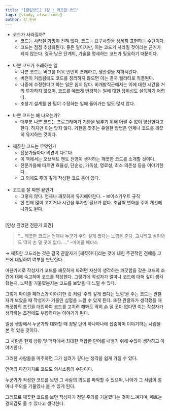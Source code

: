 ```yaml
---
title: "[클린코드] 1장 : 깨끗한 코드"
tags: [study, clean-code]
author: 상 한규
---
```

- 코드가 사라질까?
    - 코드는 사라질 가망이 전혀 없다. 코드는 요구사항을 상세히 표현하는 수단이다.
    - 코드는 점점 추상화된다. 좋은 일이지만, 이는 코드가 사라질 것이라는 근거가 되지 않는다. 결국 낮은 단계의, 기술을 명세하는 코드가 필요하기 때문이다.
<br><br>
- 나쁜 코드가 초래하는 일
    - 나쁜 코드는 버그를 더욱 빈번히 초래하고, 생산성을 저하시킨다.
    - 버전이 거듭됨에도 코드를 정리하지 않으면 이는 결국 퀄리티로 직결된다.
    - 나중에 수정한다고 하는 일은 쉽지 않다. 비개발직군에서는 이에 대한 시간을 거의 투자하지 않으며, 코드를 예쁘게 변경하는 일에 대한 당위성도 설득하기 어렵다.
    - 초창기 설계를 한 팀이 수정하는 일에 들어가는 일도 많지 않다.
<br><br>
- 나쁜 코드는 왜 나오는가?
    - 대부분 나쁜 코드는 프로그래머가 기한을 맞추기 위해 어쩔 수 없이 양산한다고 한다. 하지만 이는 맞지 않다. 기한을 맞추는 유일한 방법은 언제나 코드를 깨끗히 유지하는 것이다.
<br><br>
- 깨끗한 코드는 무엇인가
    - 전문가들마다 의견이 다르다.
    - 이 책에서는 오브젝트 멘토 진영이 생각하는 깨끗한 코드를 소개할 것이다.
    - 전문가들에 따르면 효율성, 단순성, 가독성, 명료성, 최소 의존성 등을 이야기한다.
    - 그 외에도 주의 깊게 작성한 코드 등이 있다.
<br><br>
- 코드를 잘 짜면 끝인가
    - 그렇지 않다. 언제나 깨끗하게 유지해야한다. - 보이스카우트 규칙
    - 한 번에 많이 고치거나 시간을 투자할 필요가 없다. 조금씩 변화를 주어 개선해나가도 된다.
<br><br>

[인상 깊었던 전문가 의견]

> “… 깨끗한 코드는 언제나 누군가 주의 깊게 짰다는 느낌을 준다. 고치려고 살펴봐도 딱히 손 댈 곳이 없다. …”
-마이클 페더스
> 

→ 깨끗한 코드라는 것은 결국 관찰자가 [깨끗하다]라는 것에 대한 주관적인 견해를 코드에 대입하여 여부를 판단한다. 

마찬가지로 작성자가 코드를 깨끗하게 짜려면 자신이 생각하는 깨끗함을 갖춘 코드의 조건에 대해 숙고하며 코드를 작성한다. 그렇기에 작성자가 얼마나 코드에 대해 깊이 생각했는지, 노력을 기울였는지는 코드를 보았을 때 느낄 수 있다. 

그렇게 마이클 페더스가 이야기한 것 처럼 ‘주의 깊게 짰다는 느낌’을 주는 코드는 관찰자가 보았을 때 작성자가 기울인 심혈을 느낄 수 있게 된다. 또한 관찰자가 생각했을 때 깨끗함의 조건을 대입하여 코드를 고치려 해봐도 딱히 손 댈 곳이 없다면 이는 작성자가 생각하는 조건에도 부합하다는 이야기가 된다.

일상 생활에서 누군가와 대화할 때 정말 단어 하나하나에 집중하며 이야기하는 사람을 본 적 있을 것이다.

그 사람은 현재 상황 및 맥락에서 최대한 적합한 단어를 내뱉기 위해 수없이 생각하고 이야기한다.

그러한 사람들을 마주하면 그가 심려가 깊다는 생각을 쉽게 가질 수 있다.

언어와 마찬가지로 코드도 의사소통의 수단이다.

누군가가 작성한 코드를 보면 그 사람의 의도를 파악할 수 있으며, 나아가 그 사람이 얼마나 주의를 기울였나 볼 수 있게 된다.

그러므로 깨끗한 코드를 보면 작성자가 정말 주의를 기울였다는 것이 느껴지며, 때로는 경외감도 들 수 있다고 생각한다.